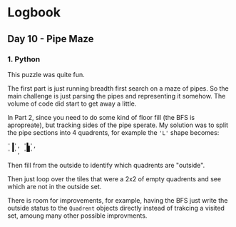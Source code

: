 # Logbook

## Day 10 - Pipe Maze

### 1. Python

This puzzle was quite fun.

The first part is just running breadth first search on a maze of pipes. So the main challenge is just parsing the pipes and representing it somehow. The volume of code did start to get away a little.

In Part 2, since you need to do some kind of floor fill (the BFS is apropreate), but tracking sides of the pipe sperate. My solution was to split the pipe sections into 4 quadrents, for example the `'L'` shape becomes:

```
'▐', '▙',
'▝', '▀'
```

Then fill from the outside to identify which quadrents are "outside".

Then just loop over the tiles that were a 2x2 of empty quadrents and see which are not in the outside set.

There is room for improvements, for example, having the BFS just write the outside status to the `Quadrent` objects directly instead of trakcing a visited set, amoung many other possible improvments.
